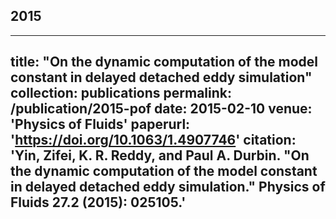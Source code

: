 ## 2015
---
title: "On the dynamic computation of the model constant in delayed detached eddy simulation"
collection: publications
permalink: /publication/2015-pof
date: 2015-02-10
venue: 'Physics of Fluids'
paperurl: 'https://doi.org/10.1063/1.4907746'
citation: 'Yin, Zifei, K. R. Reddy, and Paul A. Durbin. "On the dynamic computation of the model constant in delayed detached eddy simulation." Physics of Fluids 27.2 (2015): 025105.'
---

